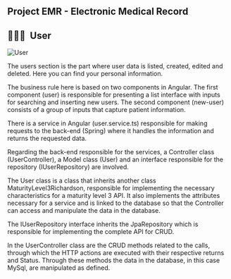 ## Project EMR - Electronic Medical Record

## 👨🏻‍💻&nbsp; User

![User](/emr_angular/src/assets/images/readme_images/emr_user.gif)

The users section is the part where user data is listed, created, edited and deleted. Here you can find your personal information.

The business rule here is based on two components in Angular. The first component (user) is responsible for presenting a list interface with inputs for searching and inserting new users. The second component (new-user) consists of a group of inputs that capture patient information.

There is a service in Angular (user.service.ts) responsible for making requests to the back-end (Spring) where it handles the information and returns the requested data.

Regarding the back-end responsible for the services, a Controller class (UserController), a Model class (User) and an interface responsible for the repository (IUserRepository) are involved.

The User class is a class that inherits another class MaturityLevel3Richardson, responsible for implementing the necessary characteristics for a maturity level 3 API. It also implements the attributes necessary for a service and is linked to the database so that the Controller can access and manipulate the data in the database.

The IUserRepository interface inherits the JpaRepository which is responsible for implementing the complete API for CRUD.

In the UserController class are the CRUD methods related to the calls, through which the HTTP actions are executed with their respective returns and Status. Through these methods the data in the database, in this case MySql, are manipulated as defined.
